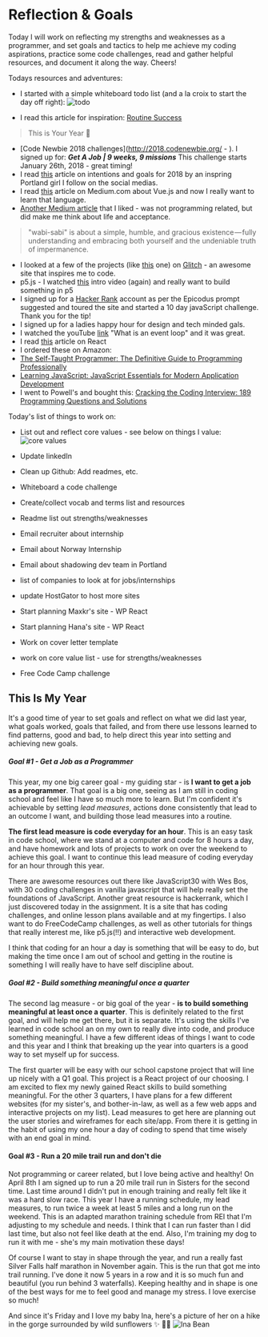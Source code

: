 # Reflection & Goals

Today I will work on reflecting my strengths and weaknesses as a programmer, and set goals and tactics to help me achieve my coding aspirations, practice some code challenges, read and gather helpful resources, and document it along the way. Cheers!

Todays resources and adventures:

* I started with a simple whiteboard todo list (and a la croix to start the day off right):
![todo](./img/todo.jpg)

* I read this article for inspiration: [Routine Success](http://gedd.ski/post/routines/)
> This is Your Year 💪
* [Code Newbie 2018 challenges](http://2018.codenewbie.org/ - ). I signed up for: **_Get A Job |  9 weeks, 9 missions_** This challenge starts January 26th, 2018 - great timing!
* I read [this](http://wuhaus.com/2018/01/01/intentions-goals-for-2018/) article on intentions and goals for 2018 by an inspring Portland girl I follow on the social medias.
* I read [this](https://hackernoon.com/the-top-javascript-trends-to-watch-in-2018-a8437dd94425) article on Medium.com about Vue.js and now I really want to learn that language.
* [Another Medium article](https://betterhumans.coach.me/wabi-sabi-on-the-perfection-of-imperfection-and-the-understated-benefits-of-acceptance-f7d468d4a9fd) that I liked - was not programming related, but did make me think about life and acceptance.
 > "wabi-sabi" is about a simple, humble, and gracious existence — fully understanding and embracing both yourself and the undeniable truth of impermanence.

* I looked at a few of the projects (like [this](https://remixtoplankton.glitch.me/) one) on [Glitch](https://glitch.com/) - an awesome site that inspires me to code.
* p5.js - I watched [this](http://hello.p5js.org/) intro video (again) and really want to build something in p5
* I signed up for a [Hacker Rank](https://www.hackerrank.com/dashboard) account as per the Epicodus prompt suggested and toured the site and started a 10 day javaScript challenge. Thank you for the tip!
* I signed up for a ladies happy hour for design and tech minded gals.
* I watched the youTube [link](https://www.youtube.com/watch?v=8aGhZQkoFbQ) "What is an event loop" and it was great.
* I read [this](https://stories.jotform.com/7-reasons-why-you-should-use-react-ad420c634247) article on React
* I ordered these on Amazon:
 * [The Self-Taught Programmer: The Definitive Guide to Programming Professionally](https://www.amazon.com/Self-Taught-Programmer-Definitive-Programming-Professionally-ebook/dp/B01M01YDQA/ref=sr_1_3?s=digital-text&ie=UTF8&qid=1516988232&sr=1-3&keywords=programming)
 * [Learning JavaScript: JavaScript Essentials for Modern Application Development](https://www.amazon.com/Learning-JavaScript-Essentials-Application-Development/dp/1491914912/ref=sr_1_15?ie=UTF8&qid=1516988470&sr=8-15&keywords=javascript)
* I went to Powell's and bought this: [Cracking the Coding Interview: 189 Programming Questions and Solutions](https://www.amazon.com/Cracking-Coding-Interview-Programming-Questions/dp/0984782850/ref=sr_1_1?s=books&ie=UTF8&qid=1516988534&sr=1-1&keywords=cracking+the+coding+interview)



Today's list of things to work on:
* List out and reflect core values - see below on things I value:
![core values](./img/core-values.jpg)

* Update linkedIn
* Clean up Github: Add readmes, etc.
* Whiteboard a code challenge
* Create/collect vocab and terms list and resources
* Readme list out strengths/weaknesses
* Email recruiter about internship
* Email about Norway Internship
* Email about shadowing dev team in Portland
* list of companies to look at for jobs/internships
* update HostGator to host more sites
* Start planning Maxkr's site - WP React
* Start planning Hana's site - WP React
* Work on cover letter template
* work on core value list - use for strengths/weaknesses
* Free Code Camp challenge



## This Is My Year
It's a good time of year to set goals and reflect on what we did last year, what goals worked, goals that failed, and from there use lessons learned to find patterns, good and bad, to help direct this year into setting and achieving new goals.

##### Goal #1 - Get a Job as a Programmer

This year, my one big career goal - my guiding star - is **I want to get a job as a programmer**. That goal is a big one, seeing as I am still in coding school and feel like I have so much more to learn. But I'm confident it's achievable by setting *lead measures*, actions done consistently that lead to an outcome I want, and building those lead measures into a routine.

**The first lead measure is code everyday for an hour**. This is an easy task in code school, where we stand at a computer and code for 8 hours a day, and have homework and lots of projects to work on over the weekend to achieve this goal. I want to continue this lead measure of coding everyday for an hour through this year.

There are awesome resources out there like JavaScript30 with Wes Bos, with 30 coding challenges in vanilla javascript that will help really set the foundations of JavaScript. Another great resource is hackerrank, which I just discovered today in the assignment. It is a site that has coding challenges, and online lesson plans available and at my fingertips. I also want to do FreeCodeCamp challenges, as well as other tutorials for things that really interest me, like p5.js(!!) and interactive web development.

I  think that coding for an hour a day is something that will be easy to do, but making the time once I am out of school and getting in the routine is something I will really have to have self discipline about.

##### Goal #2 - Build something meaningful once a quarter
The second lag measure - or big goal of the year - **is to build something meaningful at least once a quarter**. This is definitely related to the first goal, and will help me get there, but it is separate. It's using the skills I've learned in code school an on my own to really dive into code, and produce something meaningful. I have a few different ideas of things I want to code and this year and I think that breaking up the year into quarters is a good way to set myself up for success.

The first quarter will be easy with our school capstone project that will line up nicely with a Q1 goal. This project is a React project of our choosing. I am excited to flex my newly gained React skills to build something meaningful. For the other 3 quarters, I have plans for a few different websites (for my sister's, and bother-in-law, as well as a few web apps and interactive projects on my list). Lead measures to get here are planning out the user stories and wireframes for each site/app. From there it is getting in the habit of using my one hour a day of coding to spend that time wisely with an end goal in mind.

#### Goal #3 - Run a 20 mile trail run and don't die
Not programming or career related, but I love being active and healthy! On April 8th I am signed up to run a 20 mile trail run in Sisters for the second time. Last time around I didn't put in enough training and really felt like it was a hard slow race. This year I have a running schedule, my lead measures, to run twice a week at least 5 miles and a long run on the weekend. This is an adapted marathon training schedule from REI that I'm adjusting to my schedule and needs. I think that I can run faster than I did last time, but also not feel like death at the end. Also, I'm training my dog to run it with me - she's my main motivation these days!

Of course I want to stay in shape through the year, and run a really fast Silver Falls half marathon in November again. This is the run that got me into trail running. I've done it now 5 years in a row and it is so much fun and beautiful (you run behind 3 waterfalls). Keeping healthy and in shape is one of the best ways for me to feel good and manage my stress. I love exercise so much!

And since it's Friday and I love my baby Ina, here's a picture of her on a hike in the gorge surrounded by wild sunflowers ✨
🌻💛
![Ina Bean](./img/bean.jpg)
